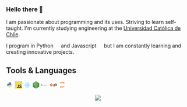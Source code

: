 ### Hello there 👋 

I am passionate about programming and its uses. Striving to learn self-taught. I'm currently studying engineering at the [Universidad Católica de Chile](https://uc.cl/).

I program in Python <img height="13" width="13" src="https://upload.wikimedia.org/wikipedia/commons/thumb/c/c3/Python-logo-notext.svg/165px-Python-logo-notext.svg.png" /> and Javascript <img height="13" width="13" src="https://upload.wikimedia.org/wikipedia/commons/9/99/Unofficial_JavaScript_logo_2.svg" />  but I am constantly learning and creating innovative projects.
## Tools & Languages
<code><img title="Python" height="20" src="https://raw.githubusercontent.com/github/explore/80688e429a7d4ef2fca1e82350fe8e3517d3494d/topics/python/python.png"></code>
<code><img title="Python" height="20" src="https://raw.githubusercontent.com/github/explore/80688e429a7d4ef2fca1e82350fe8e3517d3494d/topics/javascript/javascript.png"></code>
<code><img title="Python" height="20" src="https://raw.githubusercontent.com/github/explore/80688e429a7d4ef2fca1e82350fe8e3517d3494d/topics/react/react.png"></code>
<code><img title="Python" height="20" src="https://raw.githubusercontent.com/github/explore/80688e429a7d4ef2fca1e82350fe8e3517d3494d/topics/nodejs/nodejs.png"></code>
<code><img title="Python" height="20" src="https://raw.githubusercontent.com/github/explore/80688e429a7d4ef2fca1e82350fe8e3517d3494d/topics/mongodb/mongodb.png"></code>
<code><img title="Git and Github" height="20" src="https://raw.githubusercontent.com/github/explore/80688e429a7d4ef2fca1e82350fe8e3517d3494d/topics/git/git.png"></code>
<code><img title="Jupyter Notebooks and Lab" height="20" src="https://raw.githubusercontent.com/github/explore/80688e429a7d4ef2fca1e82350fe8e3517d3494d/topics/jupyter-notebook/jupyter-notebook.png"></code>

<div align="center">
  <img src="https://metrics.lecoq.io/jpgelmi?template=classic&config.timezone=America%2FSantiago"></img>
</div>
